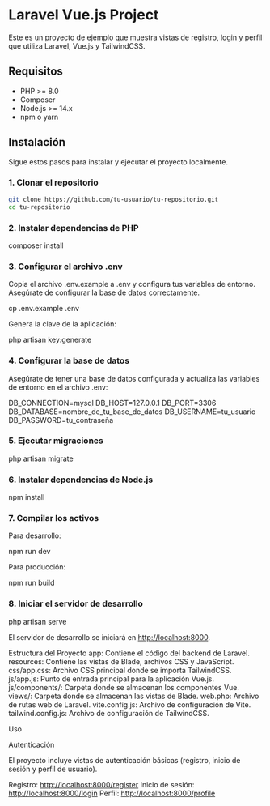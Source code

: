 # Laravel Vue.js Project

Este es un proyecto de ejemplo que muestra vistas de registro, login y perfil que utiliza Laravel, Vue.js y TailwindCSS.

## Requisitos

- PHP >= 8.0
- Composer
- Node.js >= 14.x
- npm o yarn

## Instalación

Sigue estos pasos para instalar y ejecutar el proyecto localmente.

### 1. Clonar el repositorio

```sh
git clone https://github.com/tu-usuario/tu-repositorio.git
cd tu-repositorio
```

### 2. Instalar dependencias de PHP

composer install

### 3. Configurar el archivo .env

Copia el archivo .env.example a .env y configura tus variables de entorno. Asegúrate de configurar la base de datos correctamente.

cp .env.example .env

Genera la clave de la aplicación:

php artisan key:generate

### 4. Configurar la base de datos

Asegúrate de tener una base de datos configurada y actualiza las variables de entorno en el archivo .env:

DB_CONNECTION=mysql
DB_HOST=127.0.0.1
DB_PORT=3306
DB_DATABASE=nombre_de_tu_base_de_datos
DB_USERNAME=tu_usuario
DB_PASSWORD=tu_contraseña

### 5. Ejecutar migraciones

php artisan migrate

### 6. Instalar dependencias de Node.js

npm install

### 7. Compilar los activos

Para desarrollo:

npm run dev

Para producción:

npm run build

### 8. Iniciar el servidor de desarrollo

php artisan serve

El servidor de desarrollo se iniciará en <http://localhost:8000>.

Estructura del Proyecto
app: Contiene el código del backend de Laravel.
resources: Contiene las vistas de Blade, archivos CSS y JavaScript.
css/app.css: Archivo CSS principal donde se importa TailwindCSS.
js/app.js: Punto de entrada principal para la aplicación Vue.js.
js/components/: Carpeta donde se almacenan los componentes Vue.
views/: Carpeta donde se almacenan las vistas de Blade.
web.php: Archivo de rutas web de Laravel.
vite.config.js: Archivo de configuración de Vite.
tailwind.config.js: Archivo de configuración de TailwindCSS.

Uso

Autenticación

El proyecto incluye vistas de autenticación básicas (registro, inicio de sesión y perfil de usuario).

Registro: <http://localhost:8000/register>
Inicio de sesión: <http://localhost:8000/login>
Perfil: <http://localhost:8000/profile>

